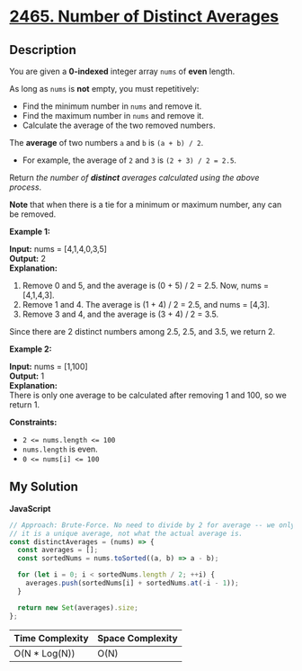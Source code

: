 # [2465. Number of Distinct Averages](https://leetcode.com/problems/number-of-distinct-averages)

## Description

You are given a **0-indexed** integer array `nums` of **even** length.

As long as `nums` is **not** empty, you must repetitively:

- Find the minimum number in `nums` and remove it.
- Find the maximum number in `nums` and remove it.
- Calculate the average of the two removed numbers.

The **average** of two numbers `a` and `b` is `(a + b) / 2`.

- For example, the average of `2` and `3` is `(2 + 3) / 2 = 2.5`.

Return _the number of **distinct** averages calculated using the above process_.

**Note** that when there is a tie for a minimum or maximum number, any can be removed.

**Example 1:**

**Input:** nums = \[4,1,4,0,3,5\]  
**Output:** 2  
**Explanation:**

1. Remove 0 and 5, and the average is (0 + 5) / 2 = 2.5. Now, nums = \[4,1,4,3\].
2. Remove 1 and 4. The average is (1 + 4) / 2 = 2.5, and nums = \[4,3\].
3. Remove 3 and 4, and the average is (3 + 4) / 2 = 3.5.

Since there are 2 distinct numbers among 2.5, 2.5, and 3.5, we return 2.

**Example 2:**

**Input:** nums = \[1,100\]  
**Output:** 1  
**Explanation:**  
There is only one average to be calculated after removing 1 and 100, so we return 1.

**Constraints:**

- `2 <= nums.length <= 100`
- `nums.length` is even.
- `0 <= nums[i] <= 100`

## My Solution

**JavaScript**

```js
// Approach: Brute-Force. No need to divide by 2 for average -- we only care if
// it is a unique average, not what the actual average is.
const distinctAverages = (nums) => {
  const averages = [];
  const sortedNums = nums.toSorted((a, b) => a - b);

  for (let i = 0; i < sortedNums.length / 2; ++i) {
    averages.push(sortedNums[i] + sortedNums.at(-i - 1));
  }

  return new Set(averages).size;
};
```

| Time Complexity | Space Complexity |
| --------------- | ---------------- |
| O(N \* Log(N))  | O(N)             |

